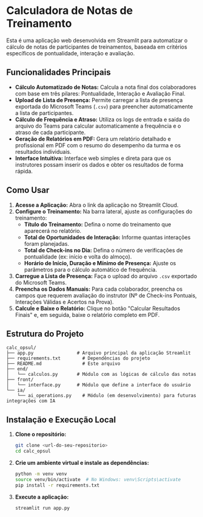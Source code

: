 # Calculadora de Notas de Treinamento

Esta é uma aplicação web desenvolvida em Streamlit para automatizar o cálculo de notas de participantes de treinamentos, baseada em critérios específicos de pontualidade, interação e avaliação.

## Funcionalidades Principais

- **Cálculo Automatizado de Notas:** Calcula a nota final dos colaboradores com base em três pilares: Pontualidade, Interação e Avaliação Final.
- **Upload de Lista de Presença:** Permite carregar a lista de presença exportada do Microsoft Teams (`.csv`) para preencher automaticamente a lista de participantes.
- **Cálculo de Frequência e Atraso:** Utiliza os logs de entrada e saída do arquivo do Teams para calcular automaticamente a frequência e o atraso de cada participante.
- **Geração de Relatórios em PDF:** Gera um relatório detalhado e profissional em PDF com o resumo do desempenho da turma e os resultados individuais.
- **Interface Intuitiva:** Interface web simples e direta para que os instrutores possam inserir os dados e obter os resultados de forma rápida.

## Como Usar

1.  **Acesse a Aplicação:** Abra o link da aplicação no Streamlit Cloud.
2.  **Configure o Treinamento:** Na barra lateral, ajuste as configurações do treinamento:
    *   **Título do Treinamento:** Defina o nome do treinamento que aparecerá no relatório.
    *   **Total de Oportunidades de Interação:** Informe quantas interações foram planejadas.
    *   **Total de Check-ins no Dia:** Defina o número de verificações de pontualidade (ex: início e volta do almoço).
    *   **Horário de Início, Duração e Mínimo de Presença:** Ajuste os parâmetros para o cálculo automático de frequência.
3.  **Carregue a Lista de Presença:** Faça o upload do arquivo `.csv` exportado do Microsoft Teams.
4.  **Preencha os Dados Manuais:** Para cada colaborador, preencha os campos que requerem avaliação do instrutor (Nº de Check-ins Pontuais, Interações Válidas e Acertos na Prova).
5.  **Calcule e Baixe o Relatório:** Clique no botão "Calcular Resultados Finais" e, em seguida, baixe o relatório completo em PDF.

## Estrutura do Projeto

```
calc_opsul/
├── app.py                # Arquivo principal da aplicação Streamlit
├── requirements.txt        # Dependências do projeto
├── README.md               # Este arquivo
├── end/
│   └── calculos.py       # Módulo com as lógicas de cálculo das notas
├── front/
│   └── interface.py      # Módulo que define a interface do usuário
└── ia/
    └── ai_operations.py    # Módulo (em desenvolvimento) para futuras integrações com IA
```

## Instalação e Execução Local

1.  **Clone o repositório:**
    ```bash
    git clone <url-do-seu-repositorio>
    cd calc_opsul
    ```

2.  **Crie um ambiente virtual e instale as dependências:**
    ```bash
    python -m venv venv
    source venv/bin/activate  # No Windows: venv\Scripts\activate
    pip install -r requirements.txt
    ```

3.  **Execute a aplicação:**
    ```bash
    streamlit run app.py
    ```
